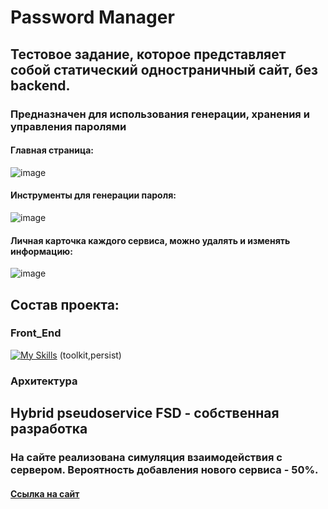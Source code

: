 # Password Manager
## Тестовое задание, которое представляет собой статический одностраничный сайт, без backend.
### Предназначен для использования генерации, хранения и управления паролями
#### Главная страница:
![image](https://github.com/user-attachments/assets/222601e6-86cb-4922-b2df-53cd465b8ec0)
#### Инструменты для генерации пароля:
![image](https://github.com/user-attachments/assets/5eaa3916-7bef-451b-877b-1de0aa91722b)
#### Личная карточка каждого сервиса, можно удалять и изменять информацию:
![image](https://github.com/user-attachments/assets/61587291-46a9-476e-b2ad-3ee6952a9e89)
## Состав проекта: 
### Front_End
[![My Skills](https://skillicons.dev/icons?i=react,redux)](https://skillicons.dev) (toolkit,persist)
### Архитектура 
## Hybrid pseudoservice FSD - собственная разработка
### На сайте реализована симуляция взаимодействия с сервером. Вероятность добавления нового сервиса - 50%.
#### [Ссылка на сайт](https://ultimatepasswordmanager.netlify.app/)